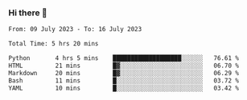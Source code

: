 ### Hi there 👋

<!--
**wangsy503/wangsy503** is a ✨ _special_ ✨ repository because its `README.md` (this file) appears on your GitHub profile.

Here are some ideas to get you started:

- 🔭 I’m currently working on ...
- 🌱 I’m currently learning ...
- 👯 I’m looking to collaborate on ...
- 🤔 I’m looking for help with ...
- 💬 Ask me about ...
- 📫 How to reach me: ...
- 😄 Pronouns: ...
- ⚡ Fun fact: ...
-->
<!--START_SECTION:waka-->

```txt
From: 09 July 2023 - To: 16 July 2023

Total Time: 5 hrs 20 mins

Python       4 hrs 5 mins    ███████████████████░░░░░░   76.61 %
HTML         21 mins         █▓░░░░░░░░░░░░░░░░░░░░░░░   06.70 %
Markdown     20 mins         █▓░░░░░░░░░░░░░░░░░░░░░░░   06.29 %
Bash         11 mins         █░░░░░░░░░░░░░░░░░░░░░░░░   03.72 %
YAML         10 mins         █░░░░░░░░░░░░░░░░░░░░░░░░   03.42 %
```

<!--END_SECTION:waka-->
